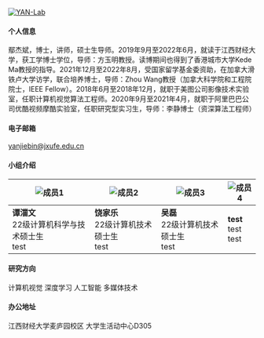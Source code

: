 

[![YAN-Lab](https://img.shields.io/badge/jxufeai-github-blue?logo=github)](https://github.com/jxufeai)

#### 个人信息
鄢杰斌，博士，讲师，硕士生导师。2019年9月至2022年6月，就读于江西财经大学，获工学博士学位，导师：方玉明教授。读博期间也得到了香港城市大学Kede Ma教授的指导。2021年12月至2022年8月，受国家留学基金委资助，在加拿大滑铁卢大学访学，联合培养博士，导师：Zhou Wang教授（加拿大科学院和工程院院士，IEEE Fellow）。2018年6月至2018年12月，就职于美图公司影像技术实验室，任职计算机视觉算法工程师。2020年9月至2021年4月，就职于阿里巴巴公司优酷视频摩酷实验室，任职研究型实习生，导师：李静博士（资深算法工程师）

#### 电子邮箱
yanjiebin@jxufe.edu.cn 

#### 小组介绍

| ![成员1](https://raw.githubusercontent.com/JXUFEAI/JXUFEAI.github.io/main/images/TZW.jpg) | ![成员2](https://raw.githubusercontent.com/JXUFEAI/JXUFEAI.github.io/blob/main/images/RJL.png) | ![成员3](https://example.com/photo3.jpg) | ![成员4](https://example.com/photo4.jpg) |
|----------------------------------------|----------------------------------------|----------------------------------------|----------------------------------------|
| **谭湽文** <br> 22级计算机科学与技术硕士生 <br> test | **饶家乐** <br> 22级计算机技术硕士生 <br> test | **吴磊** <br> 22级计算机技术硕士生 <br> test | **test** <br> test <br> test |



#### 研究方向
计算机视觉 深度学习 人工智能 多媒体技术

#### 办公地址
江西财经大学麦庐园校区 大学生活动中心D305 
